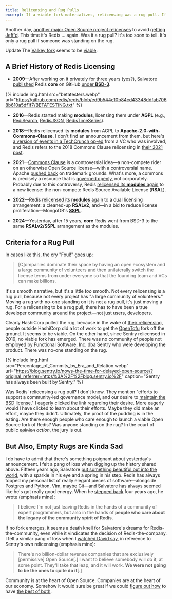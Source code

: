```yaml
---
title: Relicensing and Rug Pulls
excerpt: If a viable fork materializes, relicensing was a rug pull. If not, it wasn't ... and that's kinda sad.
---
```


Another day, [another major Open Source project
relicenses](https://redis.com/blog/redis-adopts-dual-source-available-licensing/)
to avoid [getting
Jeff'd](https://www.youtube.com/watch?v=XZ3w_jec1v8#t=29m27s). This time it's
Redis ... again. Was it a rug pull? It's too soon to tell. It's only a rug pull
if someone was standing on the rug.

<div class="update">
  <span>Update</span>
  The <a
  href="https://www.linuxfoundation.org/press/linux-foundation-launches-open-source-valkey-community">Valkey
  fork</a> seems to be <a href="https://github.com/valkey-io/valkey">viable</a>.
</div>

## A Brief History of Redis Licensing

- <b>2009</b>—After working on it privately for three years (yes?), Salvatore
  [published](https://github.com/redis/redis/commit/ed9b544e10b84cd43348ddfab7068b610a5df1f7)
  Redis **core** on GitHub [under
  <b>BSD-3</b>](https://github.com/redis/redis/blob/ed9b544e10b84cd43348ddfab7068b610a5df1f7/COPYING).

{% include img.html src="betatesters.webp"
url="https://github.com/redis/redis/blob/ed9b544e10b84cd43348ddfab7068b610a5df1f7/BETATESTING.txt"
%}

- <b>2016</b>—Redis started making **modules**, licensing them under <b>AGPL</b>
  (e.g.,
  [RediSearch](https://github.com/RediSearch/RediSearch/commit/c60925a9268ac9843244ee33c033c4789dd4ce50),
  [RedisJSON](https://github.com/RedisJSON/RedisJSON/commit/6f638aca7df52e884f14b494168462add5366e7a#diff-c693279643b8cd5d248172d9c22cb7cf4ed163a3c98c8a3f69c2717edd3eacb7),
  [RedisTimeSeries](https://github.com/RedisTimeSeries/RedisTimeSeries/commit/7224436f2c0b981f48e9331cea306bea85a01ed7#diff-c693279643b8cd5d248172d9c22cb7cf4ed163a3c98c8a3f69c2717edd3eacb7)).

- <b>2018</b>—Redis relicensed its **modules** from AGPL to
  <b>Apache-2.0-with-Commons-Clause</b>. I don't find an announcement from them,
  but here's [a version of events in a TechCrunch
  op-ed](https://techcrunch.com/2018/09/07/commons-clause-stops-open-source-abuse/#m_-47614634501600442334829)
  from a VC who was involved, and Redis refers to the 2018 Commons Clause
  relicensing in [their 2021
  post](https://redis.com/blog/redis-labs-modules-license-changes/).

- <b>2021</b>—[Commons Clause](https://commonsclause.com/) is a controversial
  idea—a non-compete rider on an otherwise Open Source license—with a controversial name. Apache [pushed
  back](https://www.apache.org/foundation/license-faq.html#mod-license) on
  trademark grounds. What's more, a commons is precisely a resource that is
  [governed openly](https://www.amazon.com/dp/0521405998), not corporately. Probably
  due to this controversy, Redis [relicensed its **modules**
  again](https://redis.com/blog/redis-labs-modules-license-changes/) to a new
  license: the non-compete Redis Source Available License (<b>RSAL</b>).

- <b>2022</b>—Redis [relicensed its **modules**
  again](https://redis.com/blog/rsalv2-sspl-announcement/) to a dual licensing
  arrangement: a cleaned-up <b>RSALv2</b>, and—in a bid to reduce license
  proliferation—MongoDB's
  [<b>SSPL</b>](https://en.wikipedia.org/wiki/Server_Side_Public_License).

- <b>2024</b>—Yesterday, after 15 years, **core** Redis went from BSD-3 to the
  same <b>RSALv2/SSPL</b> arrangement as the modules.

## Criteria for a Rug Pull

In cases like this, the cry "Foul!" [goes
up](https://news.ycombinator.com/item?id=37904640):

> [C]ompanies dominate their space by having an open ecosystem and a large
> community of volunteers and then unilaterally switch the license terms from
> under everyone so that the founding team and VCs can make billions.

It's a smooth narrative, but it's a little _too_ smooth. Not every relicensing
is a rug pull, because not every project has "a large community of volunteers."
Moving a rug with no-one standing on it is not a rug pull, it's just moving a
rug. For a relicensing to be a rug pull, there has to have been a true
developer community around the project—not just users, developers.

Clearly HashiCorp pulled the rug, because in the wake of [their
relicensing](https://www.hashicorp.com/blog/hashicorp-adopts-business-source-license),
people outside HashiCorp did a lot of work to get the
[OpenTofu](https://www.linuxfoundation.org/press/announcing-opentofu) fork off
the ground. It seems to be viable. On the other hand, since Sentry relicensed
in 2019, no viable fork has emerged. There was no community of people not
employed by Functional Software, Inc. dba Sentry who were developing the
product. There was no-one standing on the rug.

{% include img.html src="Percentage_of_Commits_by_Era_and_Relation.webp"
url="https://blog.sentry.io/nows-the-time-for-delayed-open-source/?original_referrer=https%3A%2F%2Fblog.sentry.io%2F" caption="Sentry has always been built by Sentry." %}

Was Redis' relicensing a rug pull? I don't know. They
mention "efforts to support a community-led governance model, and our desire to
[maintain the BSD
license](https://redis.com/blog/redis-license-bsd-will-remain-bsd/)." I
eagerly clicked the link regarding their desire. More eagerly would I have
clicked to learn about their efforts. Maybe they did make an effort,
maybe they didn't. Ultimately, the proof of the pudding is in the eating. Are
there enough people who care enough to launch a viable Open Source fork of
Redis? Was anyone standing on the rug? In the court of public ~~opinion~~
_action_, the jury is out.

## But Also, Empty Rugs are Kinda Sad

I do have to admit that there's something poignant about yesterday's
announcement. I felt a pang of loss when digging up the history shared above.
Fifteen years ago, Salvatore [put something beautiful out into the
world](https://news.ycombinator.com/item?id=35871462), with a sparkle in his
eye and a spring in his step. Redis has always topped my personal list of
really elegant pieces of software—alongside Postgres and Python, Vim, maybe
Git—and Salvatore has always seemed like he's got really good energy. When he
[stepped back](http://antirez.com/news/133) four years ago, he wrote (emphasis
mine):

> I believe I’m not just leaving Redis in the hands of a community of expert
> programmers, but also in the hands of **people who care about the legacy of the
> community spirit of Redis**.

If no fork emerges, it seems a death knell for Salvatore's dreams for
Redis-the-community, even while it vindicates the decision of
Redis-the-company. I felt a similar pang of loss when I [watched David
say](https://www.youtube.com/watch?v=MYoipcYW_Qk&t=1713s), in reference to
Sentry's own relicensing (emphasis mine):

> There's no billion-dollar revenue companies that are exclusively [permissive]
> Open Source[.] I want to believe somebody will do it, at some point. They'll
> take that leap, and it will work. **We were not going to be the ones to
> quite do it**[.]

Community is at the heart of Open Source. Companies are at the heart of our
economy. Somehow it would sure be great if we could [figure out
how](https://gratipay.news/the-second-open-company-4cbab7ca1a47) to have
[the best of
both](https://blog.gittip.com/post/25215503687/corporations-and-open-ones/).
